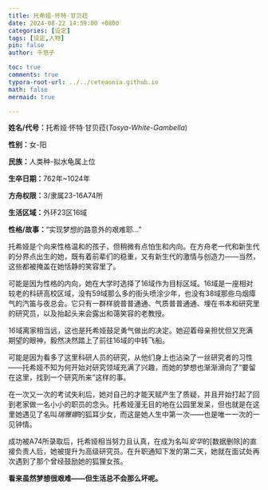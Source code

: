 ```yaml
---
title: 托希娅·怀特·甘贝菈
date: 2024-08-22 14:59:00 +0800
categories: [设定]
tags: [设定,人物]
pin: false
author: 千悠子

toc: true
comments: true
typora-root-url: ../../ceteaonia.github.io
math: false
mermaid: true

---
```


<p><strong>姓名/代号：</strong>托希娅·怀特·甘贝菈(<em>Tosya-White-Gambella</em>)</p>
<p><strong>性别：</strong>女-阳</p>
<p><strong>民族：</strong>人类种-拟水龟属上位</p>
<p><strong>生卒日期：</strong>762年~1024年</p>
<p><strong>方舟权限：</strong>3/隶属23-16A74所</p>
<p><strong>生活区域：</strong>外环23区16域</p>
<p><strong>性格/故事：</strong>“实现梦想的路意外的艰难耶&#8230;”</p>
<p>托希娅是个向来性格温和的孩子，但稍微有点怕生和内向。在方舟老一代和新生代的分界点出生的她，既有着前辈们的稳重，又有新生代的激情与创造力——当然，这些都被掩盖在她恬静的笑容里了。</p>
<p>可能是因为性格的内向，她在大学时选择了16域作为目标区域。16域是一座相对较老的科研高校区域，没有59域那么多的街头喷涂少年，也没有38域那些乌烟瘴气的汽笛与夜总会。它只有一群样貌普普通通、气质普普通通、埋在书本和研究里的研究员，以及抬起头来会露出和蔼笑容的老教授。</p>
<p>16域离家相当远，这也是托希娅鼓足勇气做出的决定。她迎着母亲担忧但又充满期望的眼神，毅然决然踏上了前往16域的中转飞船。</p>
<p>可能是因为看多了这里科研人员的研究，从他们身上也沾染了一丝研究者的习性——托希娅不知为何开始对研究领域充满了兴趣，而她的梦想也渐渐滑向了“要留在这里，找到一个研究所来”这样的事。</p>
<p>在一次又一次的考试失利后，她对自己的才能天赋产生了质疑，并且开始打起了回到老家做一名小小的职员的念头。托希娅漫无目的地在公园里发呆，但也就是在这里她遇见了名叫<em>瑞雅娜</em>的狐耳少女，而这是她人生中第一次——也是唯一一次的一见钟情。</p>
<p>成功被A74所录取后，托希娅相当努力且认真，在成为名叫<em>安华</em>的[数据删除]的直接负责人后，她被提升为高级研究员。在升职通知下发的第二天，她就在面试处再次遇到了那个曾经鼓励她的狐狸女孩。</p>
<p><strong>看来虽然梦想很艰难——但生活总不会那么坏呢。</strong></p>